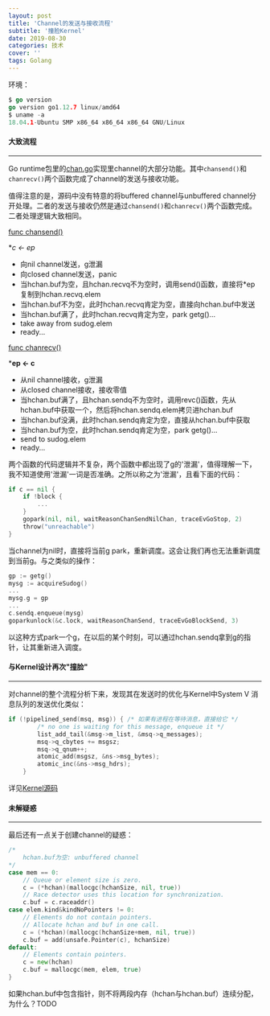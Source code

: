 ```yaml
---
layout: post
title: 'Channel的发送与接收流程'
subtitle: '撞脸Kernel'
date: 2019-08-30
categories: 技术
cover: ''
tags: Golang
---
```


环境：
```go
$ go version
go version go1.12.7 linux/amd64
$ uname -a
18.04.1-Ubuntu SMP x86_64 x86_64 x86_64 GNU/Linux
```

#### 大致流程
___

Go runtime包里的[chan.go](https://github.com/golang/go/blob/master/src/runtime/chan.go)实现里channel的大部分功能。其中`chansend()`和`chanrecv()`两个函数完成了channel的发送与接收功能。

值得注意的是，源码中没有特意的将buffered channel与unbuffered channel分开处理。二者的发送与接收仍然是通过`chansend()`和`chanrecv()`两个函数完成。二者处理逻辑大致相同。

[func chansend()](https://github.com/golang/go/blob/master/src/runtime/chan.go#L142)

**c <- *ep**

- 向nil channel发送，g泄漏
- 向closed channel发送，panic
- 当hchan.buf为空，且hchan.recvq不为空时，调用send()函数，直接将*ep复制到hchan.recvq.elem
- 当hchan.buf不为空，此时hchan.recvq肯定为空，直接向hchan.buf中发送
- 当hchan.buf满了，此时hchan.recvq肯定为空，park getg()...
- take away from sudog.elem
- ready...

[func chanrecv()](https://github.com/golang/go/blob/master/src/runtime/chan.go#L421)

***ep <- c**

- 从nil channel接收，g泄漏
- 从closed channel接收，接收零值
- 当hchan.buf满了，且hchan.sendq不为空时，调用revc()函数，先从hchan.buf中获取一个，然后将hchan.sendq.elem拷贝进hchan.buf
- 当hchan.buf没满，此时hchan.sendq肯定为空，直接从hchan.buf中获取
- 当hchan.buf为空，此时hchan.sendq肯定为空，park getg()...
- send to sudog.elem
- ready...

两个函数的代码逻辑并不复杂，两个函数中都出现了g的'泄漏'，值得理解一下，我不知道使用'泄漏'一词是否准确。之所以称之为'泄漏'，且看下面的代码：

```go
if c == nil {
	if !block {
        ...
	}
	gopark(nil, nil, waitReasonChanSendNilChan, traceEvGoStop, 2)
	throw("unreachable")
}
```
当channel为nil时，直接将当前g park，重新调度。这会让我们再也无法重新调度到当前g。与之类似的操作：
```go
gp := getg()
mysg := acquireSudog()
...
mysg.g = gp
...
c.sendq.enqueue(mysg)
goparkunlock(&c.lock, waitReasonChanSend, traceEvGoBlockSend, 3)
```
以这种方式park一个g，在以后的某个时刻，可以通过hchan.sendq拿到g的指针，让其重新进入调度。

#### 与Kernel设计再次"撞脸"
___

对channel的整个流程分析下来，发现其在发送时的优化与Kernel中System V 消息队列的发送优化类似：

```c
if (!pipelined_send(msq, msg)) { /* 如果有进程在等待消息，直接给它 */
		/* no one is waiting for this message, enqueue it */
		list_add_tail(&msg->m_list, &msq->q_messages);
		msq->q_cbytes += msgsz;
		msq->q_qnum++;
		atomic_add(msgsz, &ns->msg_bytes);
		atomic_inc(&ns->msg_hdrs);
	}
```
详见[Kernel源码](https://elixir.bootlin.com/linux/v3.2.44/source/ipc/msg.c#L706)

#### 未解疑惑
___

最后还有一点关于创建channel的疑惑：
```go
/*
	hchan.buf为空: unbuffered channel
*/
case mem == 0:
	// Queue or element size is zero.
	c = (*hchan)(mallocgc(hchanSize, nil, true))
	// Race detector uses this location for synchronization.
	c.buf = c.raceaddr()
case elem.kind&kindNoPointers != 0:
	// Elements do not contain pointers.
	// Allocate hchan and buf in one call.
	c = (*hchan)(mallocgc(hchanSize+mem, nil, true))
	c.buf = add(unsafe.Pointer(c), hchanSize)
default:
	// Elements contain pointers.
	c = new(hchan)
	c.buf = mallocgc(mem, elem, true)
}
```
如果hchan.buf中包含指针，则不将两段内存（hchan与hchan.buf）连续分配，为什么？TODO
